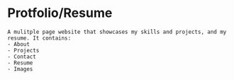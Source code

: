 # Protfolio/Resume

```
A mulitple page website that showcases my skills and projects, and my resume. It contains:
- About
- Projects 
- Contact
- Resume
- Images  

```